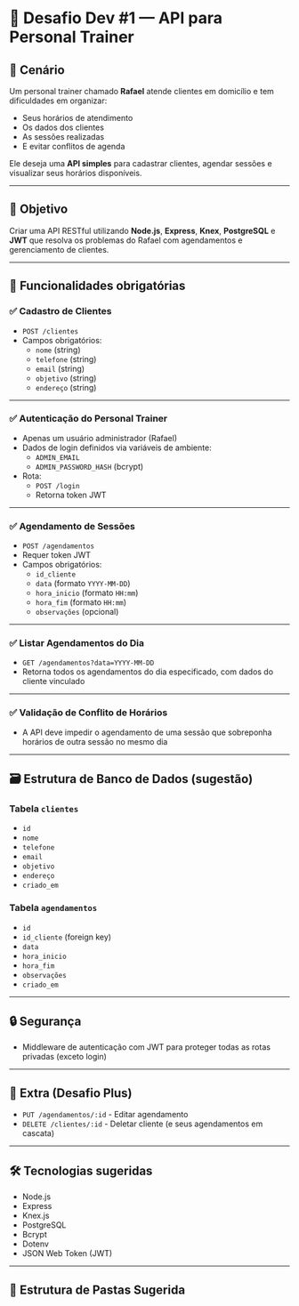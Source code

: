 # 🚀 Desafio Dev #1 — API para Personal Trainer

## 🧠 Cenário

Um personal trainer chamado **Rafael** atende clientes em domicílio e tem dificuldades em organizar:

- Seus horários de atendimento
- Os dados dos clientes
- As sessões realizadas
- E evitar conflitos de agenda

Ele deseja uma **API simples** para cadastrar clientes, agendar sessões e visualizar seus horários disponíveis.

---

## 🎯 Objetivo

Criar uma API RESTful utilizando **Node.js**, **Express**, **Knex**, **PostgreSQL** e **JWT** que resolva os problemas do Rafael com agendamentos e gerenciamento de clientes.

---

## 🧩 Funcionalidades obrigatórias

### ✅ Cadastro de Clientes
- `POST /clientes`
- Campos obrigatórios:
  - `nome` (string)
  - `telefone` (string)
  - `email` (string)
  - `objetivo` (string)
  - `endereço` (string)

---

### ✅ Autenticação do Personal Trainer
- Apenas um usuário administrador (Rafael)
- Dados de login definidos via variáveis de ambiente:
  - `ADMIN_EMAIL`
  - `ADMIN_PASSWORD_HASH` (bcrypt)
- Rota:
  - `POST /login`
  - Retorna token JWT

---

### ✅ Agendamento de Sessões
- `POST /agendamentos`
- Requer token JWT
- Campos obrigatórios:
  - `id_cliente`
  - `data` (formato `YYYY-MM-DD`)
  - `hora_inicio` (formato `HH:mm`)
  - `hora_fim` (formato `HH:mm`)
  - `observações` (opcional)

---

### ✅ Listar Agendamentos do Dia
- `GET /agendamentos?data=YYYY-MM-DD`
- Retorna todos os agendamentos do dia especificado, com dados do cliente vinculado

---

### ✅ Validação de Conflito de Horários
- A API deve impedir o agendamento de uma sessão que sobreponha horários de outra sessão no mesmo dia

---

## 🗃️ Estrutura de Banco de Dados (sugestão)

### Tabela `clientes`
- `id`
- `nome`
- `telefone`
- `email`
- `objetivo`
- `endereço`
- `criado_em`

### Tabela `agendamentos`
- `id`
- `id_cliente` (foreign key)
- `data`
- `hora_inicio`
- `hora_fim`
- `observações`
- `criado_em`

---

## 🔒 Segurança
- Middleware de autenticação com JWT para proteger todas as rotas privadas (exceto login)

---

## 🎁 Extra (Desafio Plus)
- `PUT /agendamentos/:id` - Editar agendamento
- `DELETE /clientes/:id` - Deletar cliente (e seus agendamentos em cascata)

---

## 🛠 Tecnologias sugeridas

- Node.js
- Express
- Knex.js
- PostgreSQL
- Bcrypt
- Dotenv
- JSON Web Token (JWT)

---

## 📁 Estrutura de Pastas Sugerida

